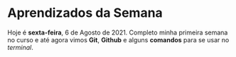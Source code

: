 

# Aprendizados da Semana
  Hoje é **sexta-feira**, 6 de Agosto de 2021. Completo
  minha primeira semana no curso e até agora vimos **Git**, **Github** e alguns **comandos** para se usar no *terminal*.